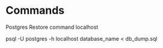 # Commands

Postgres Restore command localhost

psql -U postgres -h localhost  database_name <  db_dump.sql

